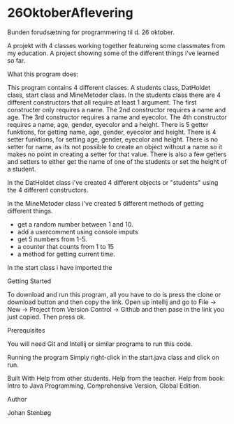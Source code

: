 # 26OktoberAflevering
Bunden forudsætning for programmering til d. 26 oktober.

A projekt with 4 classes working together featureing some classmates from my education.
A project showing some of the different things i've learned so far. 

What this program does:

This program contains 4 different classes. 
A students class, DatHoldet class, start class and MineMetoder class.
In the students class there are 4 different constructors that all require at least 1 argument.
The first constructer only requires a name.
The 2nd constructor requires a name and age. 
The 3rd constructor requires a name and eyecolor. 
The 4th constructor requires a name, age, gender, eyecolor and a height. 
There is 5 getter funktions, for getting name, age, gender, eyecolor and height. 
There is 4 setter funktions, for setting age, gender, eyecolor and height.
There is no setter for name, as its not possible to create an object without a name so it makes no point in creating a setter for that value. 
There is also a few getters and setters to either get the name of one of the students or set the height of a student.

In the DatHoldet class i've created 4 different objects or "students" using the 4 different constructors.

In the MineMetoder class i've created 5 different methods of getting different things.
- get a random number between 1 and 10. 
- add a usercomment using console imputs
- get 5 numbers from 1-5.
- a counter that counts from 1 to 15
- a method for getting current time. 

In the start class i have imported the 

Getting Started

To download and run this program, all you have to do is press the clone or download button and then copy the link.
Open up intellij and go to File -> New -> Project from Version Control -> Github and then pase in the link you just copied. Then press ok. 

Prerequisites

You will need Git and Intellij or similar programs to run this code. 

Running the program
Simply right-click in the start.java class and click on run.  

Built With
Help from other students. 
Help from the teacher.
Help from book: Intro to Java Programming, Comprehensive Version, Global Edition. 

Author

Johan Stenbøg

